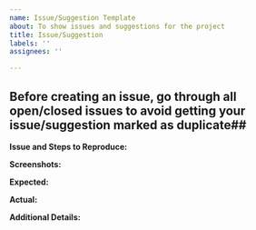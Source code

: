 ```yaml
---
name: Issue/Suggestion Template
about: To show issues and suggestions for the project
title: Issue/Suggestion
labels: ''
assignees: ''

---
```


## Before creating an issue, go through all open/closed issues to avoid getting your issue/suggestion marked as duplicate##

**Issue and Steps to Reproduce:**

**Screenshots:**

**Expected:**

**Actual:**

**Additional Details:**
